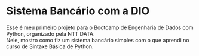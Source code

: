 # Sistema Bancário com a DIO

Esse é meu primeiro projeto para o Bootcamp de Engenharia de Dados com Python, organizado pela NTT DATA.
<br>
Nele, mostro como fiz um sistema bancário simples com o que aprendi no curso de Sintaxe Básica de Python.
